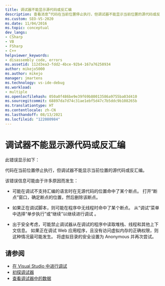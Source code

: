```yaml
---
title: 调试器不能显示源代码或反汇编
description: 查看消息“代码在当前位置停止执行，但调试器不能显示当前位置的源代码或反汇编”的原因。
ms.custom: SEO-VS-2020
ms.date: 11/04/2016
ms.topic: conceptual
dev_langs:
- CSharp
- VB
- FSharp
- C++
helpviewer_keywords:
- disassembly code, errors
ms.assetid: 112d3ea3-fdd2-4bce-92b4-167a76258934
author: mikejo5000
ms.author: mikejo
manager: jmartens
ms.technology: vs-ide-debug
ms.workload:
- multiple
ms.openlocfilehash: 050a0f486be9e39f69b80013586a9755ba03d410
ms.sourcegitcommit: 68897da7d74c31ae1ebf5d47c7b5ddc9b108265b
ms.translationtype: HT
ms.contentlocale: zh-CN
ms.lasthandoff: 08/13/2021
ms.locfileid: "122080984"
---
```

# <a name="debugger-cannot-display-source-code-or-disassembly"></a>调试器不能显示源代码或反汇编
此错误显示如下：

 代码在当前位置停止执行，但调试器不能显示当前位置的源代码或反汇编。

 该错误信息可能由于许多原因而发生：

- 可能在调试不支持汇编的语言时在无源代码的位置命中了某个断点。 打开“断点”窗口，确定断点的位置，然后删除该断点。

- 如果正在调试脚本，则可能在程序中无线程时命中了某个断点。 从“调试”菜单中选择“单步执行”或“继续”以继续进行调试  。

- 出于安全考虑，可能禁止调试器从在调试的程序中读取堆栈、线程和其他上下文信息。 如果正在调试 Web 应用程序，且没有访问虚拟内存的正确权限，则这种情况最可能发生。 将虚拟目录的安全设置为 Anonymous 并再次尝试。

## <a name="see-also"></a>请参阅
- [在 Visual Studio 中进行调试](../debugger/index.yml)
- [初探调试器](../debugger/debugger-feature-tour.md)
- [查看调试器中的数据](../debugger/viewing-data-in-the-debugger.md)